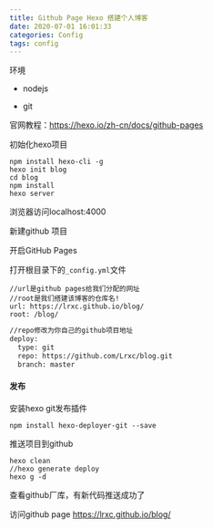 ```yaml
---
title: Github Page Hexo 搭建个人博客
date: 2020-07-01 16:01:33
categories: Config
tags: config
---
```


<meta name="referrer" content="no-referrer" />


环境

- nodejs

- git


官网教程：https://hexo.io/zh-cn/docs/github-pages

初始化hexo项目

```
npm install hexo-cli -g
hexo init blog
cd blog
npm install
hexo server
```

浏览器访问localhost:4000

新建github 项目

开启GitHub Pages

打开根目录下的`_config.yml`文件

```
//url是github pages给我们分配的网址
//root是我们搭建该博客的仓库名!
url: https://lrxc.github.io/blog/
root: /blog/
```

```bash
//repo修改为你自己的github项目地址
deploy:
  type: git
  repo: https://github.com/Lrxc/blog.git
  branch: master
```

#### 发布

安装hexo git发布插件

```
npm install hexo-deployer-git --save
```

推送项目到github

```
hexo clean
//hexo generate deploy
hexo g -d
```

查看github厂库，有新代码推送成功了

访问github page https://lrxc.github.io/blog/
